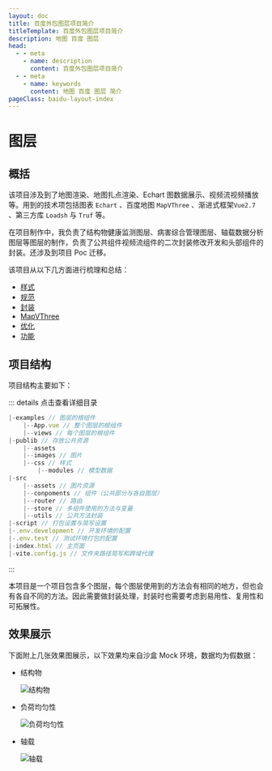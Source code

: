 ```yaml
---
layout: doc
title: 百度外包图层项目简介
titleTemplate: 百度外包图层项目简介
description: 地图 百度 图层
head:
  - - meta
    - name: description
      content: 百度外包图层项目简介
  - - meta
    - name: keywords
      content: 地图 百度 图层 简介
pageClass: baidu-layout-index
---
```


# 图层

## 概括

该项目涉及到了地图渲染、地图扎点渲染、Echart 图数据展示、视频流视频播放等。用到的技术项包括图表 `Echart` 、百度地图 `MapVThree` 、渐进式框架`Vue2.7` 、第三方库 `Loadsh` 与 `Truf` 等。

在项目制作中，我负责了结构物健康监测图层、病害综合管理图层、轴载数据分析图层等图层的制作，负责了公共组件视频流组件的二次封装修改开发和头部组件的封装。还涉及到项目 Poc 迁移。

该项目从以下几方面进行梳理和总结：

- [样式](/project/baidu/layer/样式.md)
- [规范](/project/baidu/layer/规范.md)
- [封装](/project/baidu/layer/封装.md)
- [MapVThree](/project/baidu/layer/MapVThree.md)
- [优化](/project/baidu/layer/优化.md)
- [功能](/project/baidu/layer/功能.md)

## 项目结构

项目结构主要如下：

::: details 点击查看详细目录
```js
|-examples // 图层的根组件
	|--App.vue // 整个图层的根组件
	|--views // 每个图层的根组件
|-publib // 存放公共资源
	|--assets
  	|--images // 图片
    |--css // 样式
		|--modules // 模型数据
|-src
	|--assets // 图片资源
	|--conpoments // 组件（公共部分与各自图层）
	|--router // 路由
	|--store // 多组件使用的方法与变量
	|--utils // 公共方法封装
|-script // 打包设置与简写设置
|-.env.development // 开发环境的配置
|-.env.test // 测试环境打包的配置
|-index.html // 主页面
|-vite.config.js // 文件夹路径简写和跨域代理
```
:::

本项目是一个项目包含多个图层，每个图层使用到的方法会有相同的地方，但也会有各自不同的方法。因此需要做封装处理，封装时也需要考虑到易用性、复用性和可拓展性。


## 效果展示

下面附上几张效果图展示，以下效果均来自沙盒 Mock 环境，数据均为假数据：

- 结构物
  
  ![结构物](https://pic.imgdb.cn/item/6709e1b3d29ded1a8c57590c.png)

- 负荷均匀性
  
  ![负荷均匀性](https://pic.imgdb.cn/item/6709e25ad29ded1a8c57f2c4.png)

- 轴载
  
  ![轴载](https://pic.imgdb.cn/item/6709e3a8d29ded1a8c59037d.jpg)